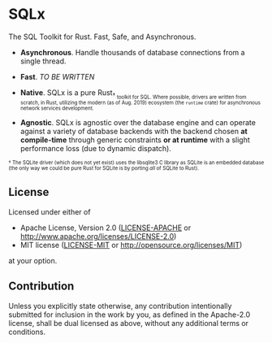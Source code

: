 # SQLx

The SQL Toolkit for Rust. Fast, Safe, and Asynchronous. 
 
 * **Asynchronous**. Handle thousands of database connections from a single thread.
 
 * **Fast**. _TO BE WRITTEN_
 
 * **Native**. SQLx is a pure Rust<sub>†<sub> toolkit for SQL. Where possible, drivers are written from scratch, in Rust, utilizing the modern (as of Aug. 2019) ecosystem (the `runtime` crate) for asynchronous network services development.
 
 * **Agnostic**. SQLx is agnostic over the database engine and can operate against a variety of database backends with the backend chosen **at compile-time** through generic constraints **or at runtime** with a slight performance loss (due to dynamic dispatch).

<sub><sup>† The SQLite driver (which does not yet exist) uses the libsqlite3 C library as SQLite is an embedded database (the only way we could be pure Rust for SQLite is by porting _all_ of SQLite to Rust).</sup></sub>

## License

Licensed under either of

 * Apache License, Version 2.0
   ([LICENSE-APACHE](LICENSE-APACHE) or http://www.apache.org/licenses/LICENSE-2.0)
 * MIT license
   ([LICENSE-MIT](LICENSE-MIT) or http://opensource.org/licenses/MIT)

at your option.

## Contribution

Unless you explicitly state otherwise, any contribution intentionally submitted
for inclusion in the work by you, as defined in the Apache-2.0 license, shall be
dual licensed as above, without any additional terms or conditions.

